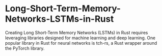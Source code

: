 # Long-Short-Term-Memory-Networks-LSTMs-in-Rust
Creating Long Short-Term Memory Networks (LSTMs) in Rust requires leveraging libraries designed for machine learning and deep learning. One popular library in Rust for neural networks is tch-rs, a Rust wrapper around the PyTorch library.
